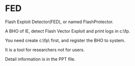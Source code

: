 # FED
Flash Exploit Detector(FED), or named FlashProtector.

A BHO of IE, detect Flash Vector Exploit and print logs in c:\fp\.

You need create c:\fp\ first, and register the BHO to system.

It is a tool for researchers not for users.

Detail information is in the PPT file.
